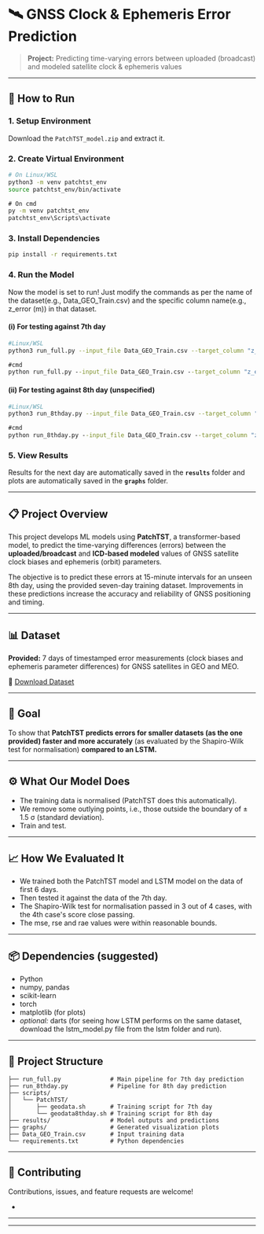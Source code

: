 # 🛰️ GNSS Clock & Ephemeris Error Prediction

> **Project:** Predicting time-varying errors between uploaded (broadcast) and modeled satellite clock & ephemeris values

---

## 🚀 How to Run 

### 1. Setup Environment

Download the `PatchTST_model.zip` and extract it.

### 2. Create Virtual Environment

```bash
# On Linux/WSL
python3 -m venv patchtst_env
source patchtst_env/bin/activate  
```

```cmd
# On cmd
py -m venv patchtst_env
patchtst_env\Scripts\activate
```

### 3. Install Dependencies

```bash
pip install -r requirements.txt
```

### 4. Run the Model

Now the model is set to run!
Just modify the commands as per the name of the dataset(e.g., Data_GEO_Train.csv) and the specific column name(e.g., z_error (m)) in that dataset.

#### (i) For testing against 7th day

```bash
#Linux/WSL
python3 run_full.py --input_file Data_GEO_Train.csv --target_column "z_error (m)"
```

```cmd
#cmd
python run_full.py --input_file Data_GEO_Train.csv --target_column "z_error (m)"
```

#### (ii) For testing against 8th day (unspecified)

```bash
#Linux/WSL
python3 run_8thday.py --input_file Data_GEO_Train.csv --target_column "z_error (m)"
```

```cmd
#cmd
python run_8thday.py --input_file Data_GEO_Train.csv --target_column "z_error (m)"
```

### 5. View Results

Results for the next day are automatically saved in the **`results`** folder and plots are automatically saved in the **`graphs`** folder.

---

## 📋 Project Overview

This project develops ML models using **PatchTST**, a transformer-based model, to predict the time-varying differences (errors) between the **uploaded/broadcast** and **ICD-based modeled** values of GNSS satellite clock biases and ephemeris (orbit) parameters. 

The objective is to predict these errors at 15-minute intervals for an unseen 8th day, using the provided seven-day training dataset. Improvements in these predictions increase the accuracy and reliability of GNSS positioning and timing.

---

## 📊 Dataset

**Provided:** 7 days of timestamped error measurements (clock biases and ephemeris parameter differences) for GNSS satellites in GEO and MEO.

🔗 [Download Dataset](https://www.sac.gov.in/files/sih/SIH_Data_PS-08.zip)

---

## 🎯 Goal

To show that **PatchTST predicts errors for smaller datasets (as the one provided) faster and more accurately** (as evaluated by the Shapiro-Wilk test for normalisation) **compared to an LSTM.**

---

## ⚙️ What Our Model Does

- The training data is normalised (PatchTST does this automatically).
- We remove some outlying points, i.e., those outside the boundary of ± 1.5 σ (standard deviation).
- Train and test.

---

## 📈 How We Evaluated It

- We trained both the PatchTST model and LSTM model on the data of first 6 days.
- Then tested it against the data of the 7th day.
- The Shapiro-Wilk test for normalisation passed in 3 out of 4 cases, with the 4th case's score close passing.
- The mse, rse and rae values were within reasonable bounds.

---

## 📦 Dependencies (suggested)

- Python
- numpy, pandas
- scikit-learn
- torch
- matplotlib (for plots)
- _optional:_ darts (for seeing how LSTM performs on the same dataset, download the lstm_model.py file from the lstm folder and run).

---

## 📁 Project Structure

```
├── run_full.py              # Main pipeline for 7th day prediction
├── run_8thday.py            # Pipeline for 8th day prediction
├── scripts/
│   └── PatchTST/
│       ├── geodata.sh       # Training script for 7th day
│       └── geodata8thday.sh # Training script for 8th day
├── results/                 # Model outputs and predictions
├── graphs/                  # Generated visualization plots
├── Data_GEO_Train.csv       # Input training data
└── requirements.txt         # Python dependencies
```

---

## 🤝 Contributing

Contributions, issues, and feature requests are welcome!

-
---



---


